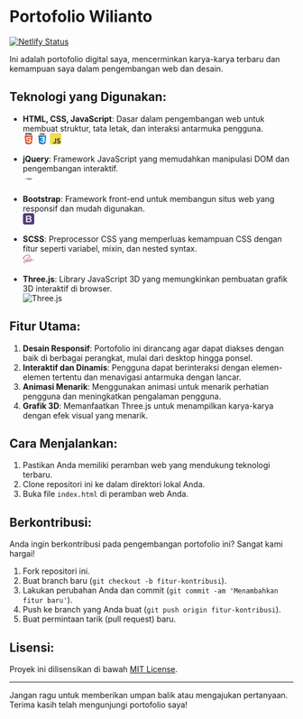 # Portofolio Wilianto

[![Netlify Status](https://api.netlify.com/api/v1/badges/5613010a-83c8-4942-bcf6-d8174ec55526/deploy-status)](https://app.netlify.com/sites/wilianto/deploys)

Ini adalah portofolio digital saya, mencerminkan karya-karya terbaru dan kemampuan saya dalam pengembangan web dan desain.

## Teknologi yang Digunakan:

- **HTML, CSS, JavaScript**: Dasar dalam pengembangan web untuk membuat struktur, tata letak, dan interaksi antarmuka pengguna.  
  <img src="https://github.com/github/explore/raw/main/topics/html/html.png" alt="HTML" width="20" height="20"/> <img src="https://github.com/github/explore/raw/main/topics/css/css.png" alt="CSS" width="20" height="20"/> <img src="https://github.com/github/explore/raw/main/topics/javascript/javascript.png" alt="JavaScript" width="20" height="20"/>

- **jQuery**: Framework JavaScript yang memudahkan manipulasi DOM dan pengembangan interaktif.  
  <img src="https://github.com/github/explore/raw/main/topics/jquery/jquery.png" alt="jQuery" width="20" height="20"/>

- **Bootstrap**: Framework front-end untuk membangun situs web yang responsif dan mudah digunakan.  
  <img src="https://github.com/github/explore/raw/main/topics/bootstrap/bootstrap.png" alt="Bootstrap" width="20" height="20"/>

- **SCSS**: Preprocessor CSS yang memperluas kemampuan CSS dengan fitur seperti variabel, mixin, dan nested syntax.  
  <img src="https://github.com/github/explore/raw/main/topics/sass/sass.png" alt="SCSS" width="20" height="20"/>

- **Three.js**: Library JavaScript 3D yang memungkinkan pembuatan grafik 3D interaktif di browser.  
  <img src="https://img.shields.io/badge/Three.js-000000?style=for-the-badge&logo=three.js&logoColor=white" alt="Three.js" width="90" height="20"/>

## Fitur Utama:

1. **Desain Responsif**: Portofolio ini dirancang agar dapat diakses dengan baik di berbagai perangkat, mulai dari desktop hingga ponsel.
2. **Interaktif dan Dinamis**: Pengguna dapat berinteraksi dengan elemen-elemen tertentu dan menavigasi antarmuka dengan lancar.
3. **Animasi Menarik**: Menggunakan animasi untuk menarik perhatian pengguna dan meningkatkan pengalaman pengguna.
4. **Grafik 3D**: Memanfaatkan Three.js untuk menampilkan karya-karya dengan efek visual yang menarik.

## Cara Menjalankan:

1. Pastikan Anda memiliki peramban web yang mendukung teknologi terbaru.
2. Clone repositori ini ke dalam direktori lokal Anda.
3. Buka file `index.html` di peramban web Anda.

## Berkontribusi:

Anda ingin berkontribusi pada pengembangan portofolio ini? Sangat kami hargai!

1. Fork repositori ini.
2. Buat branch baru (`git checkout -b fitur-kontribusi`).
3. Lakukan perubahan Anda dan commit (`git commit -am 'Menambahkan fitur baru'`).
4. Push ke branch yang Anda buat (`git push origin fitur-kontribusi`).
5. Buat permintaan tarik (pull request) baru.

## Lisensi:

Proyek ini dilisensikan di bawah [MIT License](license).

---

Jangan ragu untuk memberikan umpan balik atau mengajukan pertanyaan. Terima kasih telah mengunjungi portofolio saya!
